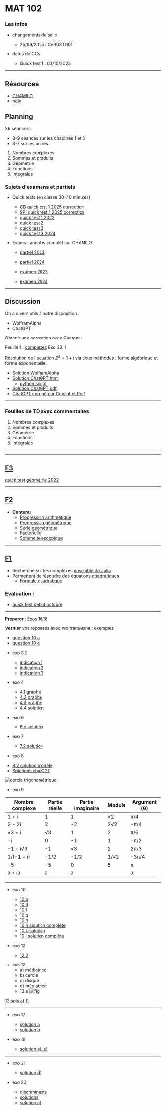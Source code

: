 # MAT 102

### Les infos 
- changements de salle
    - 25/09/2025 : CeB03 D101
- dates de CCs
    - Quick test 1 : 03/10/2025

    <!-- - **Vendredi 13/12/2024 D004.** -->
    <!--    -  18 octobre, DLST D102. -->

    <!-- - **IMPORTANT quick test 2 27/11/2024** -->

---


## Résources 

- [CHAMILO](https://chamilo.univ-grenoble-alpes.fr/courses/GBX1MT12/)
- [poly](./polyMAT102-main.pdf) 

## Planning

36 séances :

* 8-9 séances sur les chapitres 1 et 3
* 6-7 sur les autres.

1. Nombres complexes
1. Sommes et produits
1. Géométrie 
1. Fonctions 
1. Intégrales 


### Sujets d'examens et partiels

- Quick tests (en classe 30-40 minutes)

    - [CB quick test 1 2025 correction](./q1_2025.pdf)
    - [SPI quick test 1 2025 correction](./q1_bis_2025.pdf)
    - [quick test 1 2022](./quick_test.pdf)
    - [quick test 2](qt2.pdf)
    - [quick test 3](qt3.pdf)
    - [quick test 3 2024](./qt2_2024.pdf)


- Exams : annales complèt sur CHAMILO

    - [partiel  2023](./Annales/2023-octobre.pdf)
    - [partiel  2024](./Annales/2024-octobre-corr.pdf)

    - [examen 2023](./Annales/2023-final.pdf)
    - [examen 2024](./Annales/2024-final-corr.pdf)

<!-- ![fig1](./fig_2022.png) -->
<!-- ![fig1](./fig_2023.png) -->


---

## Discussion 

On a divers utils à notre disposition :

- WolframAlpha
- ChatGPT

<!-- ``` -->
<!-- Write a story about about Lynna --> 
<!-- who is late for  her math class --> 
<!-- but makes up to the teacher --> 
<!-- by buying a hot chocolate for him -->

<!-- ``` -->

<!-- And [here is the result](./story.md) -->
<!-- et en français [ici](./story_french.md). -->

<!-- ### Plus serieusement --> 

Obtenir une correction avec Chatgpt :

Feuille 1 : [complexes](./Fiche1-complexes.pdf)
Exo 33. 1

Résolution de l'équation $Z^2 = 1 + i$ via deux méthodes : forme algébrique et forme exponentielle.


- [Solution WolframAlpha](https://www.wolframalpha.com/input/?i=solve+z%5E2+%3D+1+%2B+i)
- [Solution ChatGPT html](./chatgpt.html)
    - [python script](./clean_gpt.md)
- [Solution ChatGPT pdf](./chatgpt.pdf)
- [ChatGPT corrigé par Copilot et Prof](./chatgpt_corrected.html)

---

### Feuilles de TD avec commentaires

1. Nombres complexes
1. Sommes et produits
1. Géométrie 
1. Fonctions 
1. Intégrales 


---

 <!-- 16-17 -->

<!-- 15.5 /16 -->


<!-- **nombres complexes** -->

<!-- - [lapin de Douady](https://youtu.be/JttLtB0Gkdk ) -->
<!-- <!-1- - [mandelbrottle](https://github.com/macbuse/Mandelbrottle/blob/master/mandelbrotlle_coke.ipynb) -1-> -->

<!-- --- -->


<!-- --- -->

<!-- [F5](./Fiche5-integrales.pdf) -->

<!-- - [exo 5](./Fiche5Ex5.pdf) -->
<!-- - [exo 6](./Fiche5Ex6.pdf) -->
<!-- - [exo 7](./Fiche5Ex7.pdf) -->

<!-- - [exo 8b](https://www.wolframalpha.com/input?i=primitive++sqrt%28t%5E2+-+4%29) -->
<!-- - [exo 8c](https://www.wolframalpha.com/input?i=primitive++sqrt%289+-+4t%5E2%29) -->
<!-- - [exo 11d](https://www.wolframalpha.com/input?i=primitive+1%2F%28x%5E2+-+3x+%2B+2%29) -->
<!-- - [exo 12e](https://www.wolframalpha.com/input?i=primitive++exp%28x%29+cos%28x%29) -->
<!-- - [exo 12h](https://www.wolframalpha.com/input?i=primitive++exp%28x%29+%28x%5E2+%2B+x+%2B+1%29) -->
<!-- - [exo 14](https://www.wolframalpha.com/input?i=primitive+sin%5E3%28x%29) -->

<!-- --- -->

---


<!-- [F4](./Fiche4-fonctions.pdf) -->

<!-- - [exo 28](https://www.wolframalpha.com/input?i=x+from+-7+to+7+plot+1%2F2+x+%2B+2+%2B+%5Clog%28%28+x-1%29%2F%28x%2B1%29%29+) -->

<!-- --- -->

<!-- ### Géométrie --> 

<!-- <!-1- --- -1-> -->

## [F3](./Fiche3-geometrie.pdf)

<!-- **Preparer pour 12/10** exos 7 et 9 -->

[quick test géométrie 2022](./qt3.pdf)

---

## [F2](./Fiche2-sommes-produits.pdf)

<!-- <!-1- **Preparer pour 5/10** -1-> -->


<!-- - [quick test 2023](./qt2.pdf) -->

- **Contenu**
    - [Progression arithmétique](https://fr.wikipedia.org/wiki/Suite_arithm%C3%A9tique)
    - [Progression géométrique](https://fr.wikipedia.org/wiki/Suite_g%C3%A9om%C3%A9trique)
    - [Série géométrique](https://fr.wikipedia.org/wiki/S%C3%A9rie_g%C3%A9om%C3%A9trique)
    - [Factorielle](https://fr.wikipedia.org/wiki/Factorielle)
    - [Somme telescopique](https://fr.wikipedia.org/wiki/Somme_t%C3%A9lescopique)


---

## [F1](./Fiche1-complexes.pdf)

- Recherche sur les complexes [ensemble de Julia](https://fr.wikipedia.org/wiki/Ensemble_de_Julia)
- Permettent de résoudre des [équations
quadratiques](https://fr.wikipedia.org/wiki/%C3%89quation_du_second_degr%C3%A9)
    - [Formule quadratique](https://fr.wikipedia.org/wiki/Formule_quadratique)


### Evaluation : 
- [quick test debut octobre](./quick_test.pdf)

---

**Preparer** : Exos 16,18

<!-- **Preparer** --> 
<!-- Exo 19 m) n) o) -->
<!-- Exo 20 i) j) -->

**Verifier** vos réponses avec WolframAlpha :  exemples

- [question 10 a](https://www.wolframalpha.com/input?i=simplify+%281+%2B+i%29%5E2)
- [question 10 e](https://www.wolframalpha.com/input?i=simplify+%281+%2B+2i%29%283+%2B+4i%29+)


<!-- --- -->

- exo 3.2
    - [indication
    1](https://www.wolframalpha.com/input?i=simplify+2%2F%285+-+sqrt%282%29%29)
    - [indication
    2](https://www.wolframalpha.com/input?i=simplify+5%2F%283+%2B+sqrt%282%29%29)
    - [indication
    3](https://www.wolframalpha.com/input?i=simplify+4%2F%282+-+sqrt%282%29%29)

- exo 4
    - [4.1 graphe](https://www.wolframalpha.com/input?i=plot+3x%5E2%E2%88%92x%2B2+)
    - [4.2 graphe](https://www.wolframalpha.com/input?i=plot+-5x%5E2%E2%88%929x%2B2+)
    - [4.3 graphe](https://www.wolframalpha.com/input?i=plot++3x%5E2%E2%88%924x%2B1)
    - [4.4 solution ](./sol_1_4.html)

- exo 6
    - [6.c solution](./sol_1_6_c.html)

- exo 7
    - [7.2 solution](./sol_1_7_2.html)

- exo 8
<!--     - [cercle trigonométrique](https://fr.wikipedia.org/wiki/Cercle_trigonom%C3%A9trique) -->
- [8.2 solution modèle](./sol_1_8_2.html)
- [Solutions chatGPT](./exo1.8.md)


<!-- --- -->

![cercle trigonométrique](./Unit_circle_angles_color.svg)


- exo 9


| Nombre complexe   | Partie réelle | Partie imaginaire | Module       | Argument (θ) |
|-------------------|---------------|-------------------|--------------|--------------|
| 1 + i             | 1             | 1                 | √2           | π/4          |
| 2 - 2i            | 2             | -2                | 2√2          | -π/4         |
| √3 + i            | √3            | 1                 | 2            | π/6          |
| -i                | 0             | -1                | 1            | -π/2         |
| -1 + i√3          | -1            | √3                | 2            | 2π/3         |
| 1/(-1 + i)        | -1/2          | -1/2              | 1/√2         | -3π/4        |
| -5                | -5            | 0                 | 5            | π            |
| a + ia            | a             | a                 | |a|√2        | π/4 (a>0), -3π/4 (a<0) |




---

- exo 10
    - [10.b](https://www.wolframalpha.com/input?i=simplify+%282-i%29%5E2)
    - [10.d](https://www.wolframalpha.com/input?i=simplify+%281-+i%29%282%2Bi%29)
    - [10.f](https://www.wolframalpha.com/input?i=simplify+%281-3i%29%285-2i%29)
    - [10.g](https://www.wolframalpha.com/input?i=simplify+%282%2B3i%29%5E2%282-3i%29)
    - [10.h](https://www.wolframalpha.com/input?i=simplify+%283%2Bi%29%5E3)
    - [10.h solution complète](./sol_1_10_h.html)
    - [10.k solution ](https://www.wolframalpha.com/input?i=simplify+%282%2B3i%29%5E2%2B%282-3i%29%5E2)
    - [10.l solution complète](./sol_1_10_l.html)

- exo 12
    - [12.2](./sol_1_12_3.html)


<!-- - exo  24 -->
<!-- - [solutions a,c,e](./sol_1_24_ace.md) -->


- exo 13
    - a) médiatrice
    - b) cercle
    - c) disque
    - d) médiatrice
    - 13.e ![fig](./1_13e.png)

[13 sols a) f)](/sol_1_13_af.html)

---

- exo 17
    - [solution a](./sol_1_17_a.html)
    - [solution b](./sol_17_b.html)


- exo 19
    - [solution a)..e)](./sol_1_19.pdf)

---

- exo 21
    - [solution d)](./sol_1_21_d.html)

- exo 23
    - [discriminants](./sol_1_23_disc.html)
    - [solutions](./sol_1_23_all.html)
    - [solution c)](./sol_1_23_c.html)

<!-- <!-1- ### exos avec commentaires -1-> -->

<!-- <!-1- **Exo 4** -1-> -->

<!-- <!-1- 1. pas de solution -1-> -->
<!-- <!-1- 1. [solve −5x^2−9x+2 = 0](https://www.wolframalpha.com/input?i=solve++%E2%88%925x%5E2%E2%88%929x%2B2) -1-> -->
<!-- <!-1- 1. [solve  1/3 x^2−2x+3 = 0](https://www.wolframalpha.com/input?i=solve++1%2F3+x%5E2%E2%88%922x%2B3+%3D+0) -1-> -->
<!-- <!-1- 1. [ −4x+3x^2+1 = 0](https://www.wolframalpha.com/input?i=solve+++%E2%88%924x%2B3x%5E2%2B1+%3D+0) -1-> -->


<!-- <!-1- Distance AB = longueur du vecteur A - B (et du B - A) -1-> -->

<!-- <!-1- 1. [(2, 1)  - (−1, 2)](https://www.wolframalpha.com/input?i=%282%2C+1%29++-+%28%E2%88%921%2C+2%29) -1-> -->
<!-- <!-1- 1. [(5, −3)  - (3, -1-> -->
<!-- <!-1- 1)](https://www.wolframalpha.com/input?i=%285%2C+%E2%88%923%29++-+%283%2C+1%29) -1-> -->

<!-- --- -->


<!-- **1.3.1.2 Calcul des racines carrées via la forme algébrique** -->

<!-- - [11 e](https://www.wolframalpha.com/input?i=solve+++z%5E2+%3D+8+%E2%88%92+6i) -->
<!-- - [11 f](https://www.wolframalpha.com/input?i=solve+++z%5E2+%3D++%E2%88%923+%2B+4i) -->
<!-- - [11 g](https://www.wolframalpha.com/input?i=solve+++z%5E2+%3D++%3D+7+%2B+24i) -->
<!-- - [11 h](https://www.wolframalpha.com/input?i=solve+++z%5E2+%3D++%3D+9+%2B40+i) -->

<!-- <!-1- **1.3.2 Résolution d’une équation du second degré dans C** -1-> -->

<!-- - [23 a](https://www.wolframalpha.com/input?i=solve+z%5E2+%2B+%281+%E2%88%92+5i%29z+%2B+2i+%E2%88%92+6+%3D+0) -->
<!-- - [23 b](https://www.wolframalpha.com/input?i=solve++z%5E2+%E2%88%92+%283+%2B+4i%29z+%2B+7i+%E2%88%92+1+%3D) -->
<!-- - [23 c](https://www.wolframalpha.com/input?i=solve++2z%5E2+%2B+%285+%2B+i%29z+%2B+2+%2B+2i+%3D+0) -->



